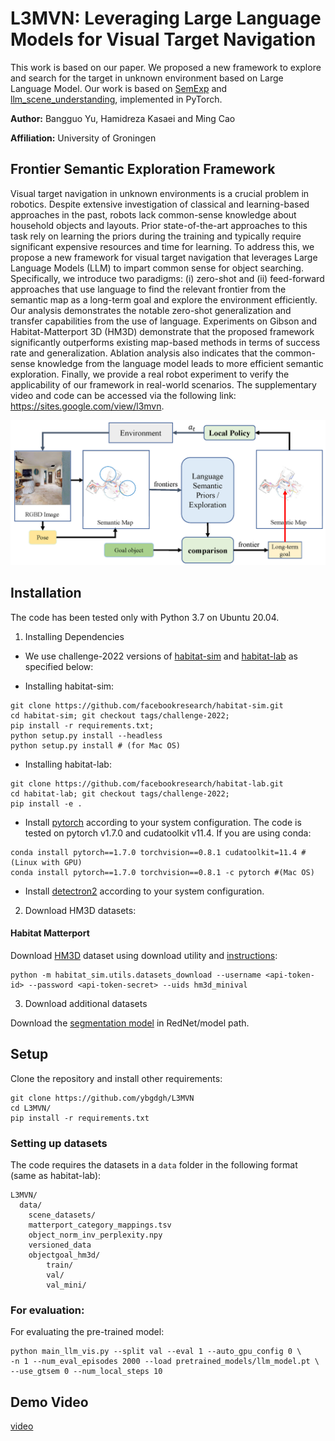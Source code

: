 # L3MVN: Leveraging Large Language Models for Visual Target Navigation

This work is based on our paper. We proposed a new framework to explore and search for the target in unknown environment based on Large Language Model. Our work is based on [SemExp](https://github.com/devendrachaplot/Object-Goal-Navigation) and [llm_scene_understanding](https://github.com/neurips2020submission/invalid-action-masking), implemented in PyTorch.

**Author:** Bangguo Yu, Hamidreza Kasaei and Ming Cao

**Affiliation:** University of Groningen

## Frontier Semantic Exploration Framework

Visual target navigation in unknown environments is a crucial problem in robotics. Despite extensive investigation of classical and learning-based approaches in the past, robots lack common-sense knowledge about household objects and layouts. Prior state-of-the-art approaches to this task rely on learning the priors during the training and typically require significant expensive resources and time for  learning. To address this, we propose a new framework for visual target navigation that leverages Large Language Models (LLM) to impart common sense for object searching. Specifically, we introduce two paradigms: (i) zero-shot and (ii) feed-forward approaches that use language to find the relevant frontier from the semantic map as a long-term goal and explore the environment efficiently. Our analysis demonstrates the notable zero-shot generalization and transfer capabilities from the use of language. Experiments on Gibson and Habitat-Matterport 3D (HM3D) demonstrate that the proposed framework significantly outperforms existing map-based methods in terms of success rate and generalization. Ablation analysis also indicates that the common-sense knowledge from the language model leads to more efficient semantic exploration. Finally, we provide a real robot experiment to verify the applicability of our framework in real-world scenarios. The supplementary video and code can be accessed via the following link: https://sites.google.com/view/l3mvn.

![image-20200706200822807](img/system.png)

<!-- ## Requirements

- Ubuntu 20.04
- Python 3.7
- [habitat-lab](https://github.com/facebookresearch/habitat-lab) -->

## Installation

The code has been tested only with Python 3.7 on Ubuntu 20.04.

1. Installing Dependencies
- We use challenge-2022 versions of [habitat-sim](https://github.com/facebookresearch/habitat-sim) and [habitat-lab](https://github.com/facebookresearch/habitat-lab) as specified below:

- Installing habitat-sim:
```
git clone https://github.com/facebookresearch/habitat-sim.git
cd habitat-sim; git checkout tags/challenge-2022; 
pip install -r requirements.txt; 
python setup.py install --headless
python setup.py install # (for Mac OS)
```

- Installing habitat-lab:
```
git clone https://github.com/facebookresearch/habitat-lab.git
cd habitat-lab; git checkout tags/challenge-2022; 
pip install -e .
```

- Install [pytorch](https://pytorch.org/) according to your system configuration. The code is tested on pytorch v1.7.0 and cudatoolkit v11.4. If you are using conda:
```
conda install pytorch==1.7.0 torchvision==0.8.1 cudatoolkit=11.4 #(Linux with GPU)
conda install pytorch==1.7.0 torchvision==0.8.1 -c pytorch #(Mac OS)
```

- Install [detectron2](https://github.com/facebookresearch/detectron2/) according to your system configuration. 

2. Download HM3D datasets:

#### Habitat Matterport
Download [HM3D](https://aihabitat.org/datasets/hm3d/) dataset using download utility and [instructions](https://github.com/facebookresearch/habitat-sim/blob/089f6a41474f5470ca10222197c23693eef3a001/datasets/HM3D.md):
```
python -m habitat_sim.utils.datasets_download --username <api-token-id> --password <api-token-secret> --uids hm3d_minival
```

3. Download additional datasets

Download the [segmentation model](https://drive.google.com/file/d/1U0dS44DIPZ22nTjw0RfO431zV-lMPcvv/view?usp=share_link) in RedNet/model path.


## Setup
Clone the repository and install other requirements:
```
git clone https://github.com/ybgdgh/L3MVN
cd L3MVN/
pip install -r requirements.txt
```

### Setting up datasets
The code requires the datasets in a `data` folder in the following format (same as habitat-lab):
```
L3MVN/
  data/
    scene_datasets/
    matterport_category_mappings.tsv
    object_norm_inv_perplexity.npy
    versioned_data
    objectgoal_hm3d/
        train/
        val/
        val_mini/
```


### For evaluation: 
For evaluating the pre-trained model:
```
python main_llm_vis.py --split val --eval 1 --auto_gpu_config 0 \
-n 1 --num_eval_episodes 2000 --load pretrained_models/llm_model.pt \
--use_gtsem 0 --num_local_steps 10
```


## Demo Video

[video](https://sites.google.com/view/l3mvn)